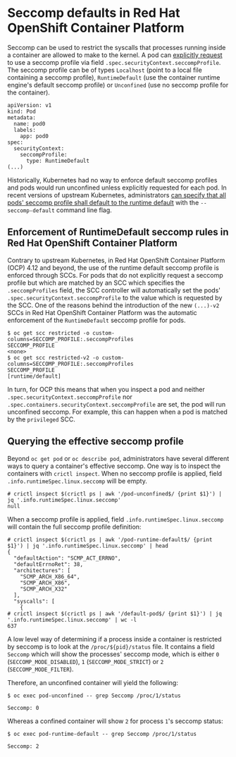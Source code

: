 # Seccomp defaults in Red Hat OpenShift Container Platform

Seccomp can be used to restrict the syscalls that processes running inside a container are allowed to make to the
kernel. A pod can
[explicitly request](https://kubernetes.io/docs/tutorials/security/seccomp/#create-a-pod-that-uses-the-container-runtime-default-seccomp-profile)
to use a seccomp profile via field `.spec.securityContext.seccompProfile`. The seccomp profile can be of types
`Localhost` (point to a local file containing a seccomp profile), `RuntimeDefault` (use the container runtime engine's
default seccomp profile) or `Unconfined` (use no seccomp profile for the container).

```
apiVersion: v1
kind: Pod
metadata:
  name: pod0
  labels:
    app: pod0
spec:
  securityContext:
    seccompProfile:
      type: RuntimeDefault
(...)
```

Historically, Kubernetes had no way to enforce default seccomp profiles and pods would run unconfined unless explicitly
requested for each pod. In recent versions of upstream Kubernetes, administrators
[can specify that all pods' seccomp profile shall default to the runtime default](https://kubernetes.io/docs/tutorials/security/seccomp/#enable-the-use-of-runtimedefault-as-the-default-seccomp-profile-for-all-workloads)
with the `--seccomp-default` command line flag.

## Enforcement of RuntimeDefault seccomp rules in Red Hat OpenShift Container Platform

Contrary to upstream Kubernetes, in Red Hat OpenShift Container Platform (OCP) 4.12 and beyond, the use of the runtime
default seccomp profile is enforced through SCCs. For pods that do not explicitly request a seccomp profile but which
are matched by an SCC which specifies the `.seccompProfiles` field, the SCC controller will automatically set the pods'
`.spec.securityContext.seccompProfile` to the value which is requested by the SCC. One of the reasons behind the
introduction of the new `(...)-v2` SCCs in Red Hat OpenShift Container Platform was the automatic enforcement of the
`RuntimeDefault` seccomp profile for pods.

```
$ oc get scc restricted -o custom-columns=SECCOMP_PROFILE:.seccompProfiles
SECCOMP_PROFILE
<none>
$ oc get scc restricted-v2 -o custom-columns=SECCOMP_PROFILE:.seccompProfiles
SECCOMP_PROFILE
[runtime/default]
```

In turn, for OCP this means that when you inspect a pod and neither `.spec.securityContext.seccompProfile` nor
`.spec.containers.securityContext.seccompProfile` are set, the pod will run unconfined seccomp. For example, this can
happen when a pod is matched by the `privileged` SCC.

## Querying the effective seccomp profile

Beyond `oc get pod` or `oc describe pod`, administrators have several different ways to query a container's effective
seccomp. One way is to inspect the containers with `crictl inspect`. When no seccomp profile is applied, field
`.info.runtimeSpec.linux.seccomp` will be empty.

```
# crictl inspect $(crictl ps | awk '/pod-unconfined$/ {print $1}') | jq '.info.runtimeSpec.linux.seccomp'
null
```

When a seccomp profile is applied, field `.info.runtimeSpec.linux.seccomp` will contain the full seccomp profile
definition:

```
# crictl inspect $(crictl ps | awk '/pod-runtime-default$/ {print $1}') | jq '.info.runtimeSpec.linux.seccomp' | head
{
  "defaultAction": "SCMP_ACT_ERRNO",
  "defaultErrnoRet": 38,
  "architectures": [
    "SCMP_ARCH_X86_64",
    "SCMP_ARCH_X86",
    "SCMP_ARCH_X32"
  ],
  "syscalls": [
    {
# crictl inspect $(crictl ps | awk '/default-pod$/ {print $1}') | jq '.info.runtimeSpec.linux.seccomp' | wc -l
637
```

A low level way of determining if a process inside a container is restricted by seccomp is to look at the
`/proc/${pid}/status` file. It contains a field `Seccomp` which will show the processes' seccomp mode, which is either
`0` (`SECCOMP_MODE_DISABLED`), `1` (`SECCOMP_MODE_STRICT`) or `2` (`SECCOMP_MODE_FILTER`).

Therefore, an unconfined container will yield the following:

```
$ oc exec pod-unconfined -- grep Seccomp /proc/1/status

Seccomp: 0
```

Whereas a confined container will show `2` for process `1`'s seccomp status:

```
$ oc exec pod-runtime-default -- grep Seccomp /proc/1/status

Seccomp: 2
```
